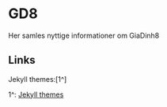 # GD8
Her samles nyttige informationer om GiaDinh8

## Links
Jekyll themes:[1^]

1^: [Jekyll themes](https://pages.github.com/themes/)
